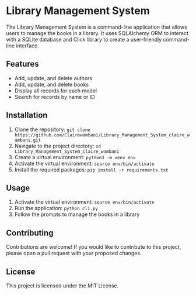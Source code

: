 # Library Management System

The Library Management System is a command-line application that allows users to manage the books in a library. It uses SQLAlchemy ORM to interact with a SQLite database and Click library to create a user-friendly command-line interface.

## Features

* Add, update, and delete authors
* Add, update, and delete books
* Display all records for each model
* Search for records by name or ID

## Installation

1. Clone the repository: `git clone https://github.com/Clairewambani/Library_Management_System_claire_wambani.git`
2. Navigate to the project directory: `cd Library_Management_System_claire_wambani`
3. Create a virtual environment: `python3 -m venv env`
4. Activate the virtual environment: `source env/bin/activate`
5. Install the required packages: `pip install -r requirements.txt`

## Usage

1. Activate the virtual environment: `source env/bin/activate`
2. Run the application: `python cli.py`
3. Follow the prompts to manage the books in a library

## Contributing

Contributions are welcome! If you would like to contribute to this project, please open a pull request with your proposed changes.

## License

This project is licensed under the MIT License.